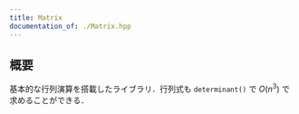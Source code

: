 ```yaml
---
title: Matrix
documentation_of: ./Matrix.hpp
---
```


## 概要
基本的な行列演算を搭載したライブラリ．行列式も `determinant()` で $O(n^3)$ で求めることができる．
